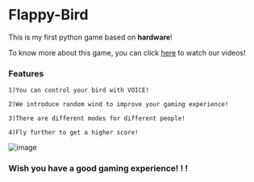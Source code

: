 # Flappy-Bird

This is my first python game based on **hardware**!

To know more about this game, you can click [here](https://www.bilibili.com/video/BV1WV41167Aa?p=20) to watch our videos!

### Features

    1)You can control your bird with VOICE!
    
    2)We introduce random wind to improve your gaming experience!
    
    3)There are different modes for different people!
    
    4)Fly further to get a higher score!

![image](https://github.com/wang-weishuai/Flappy-Bird/blob/main/image/flappybird.png)

### **Wish you have a good gaming experience! ! !**
